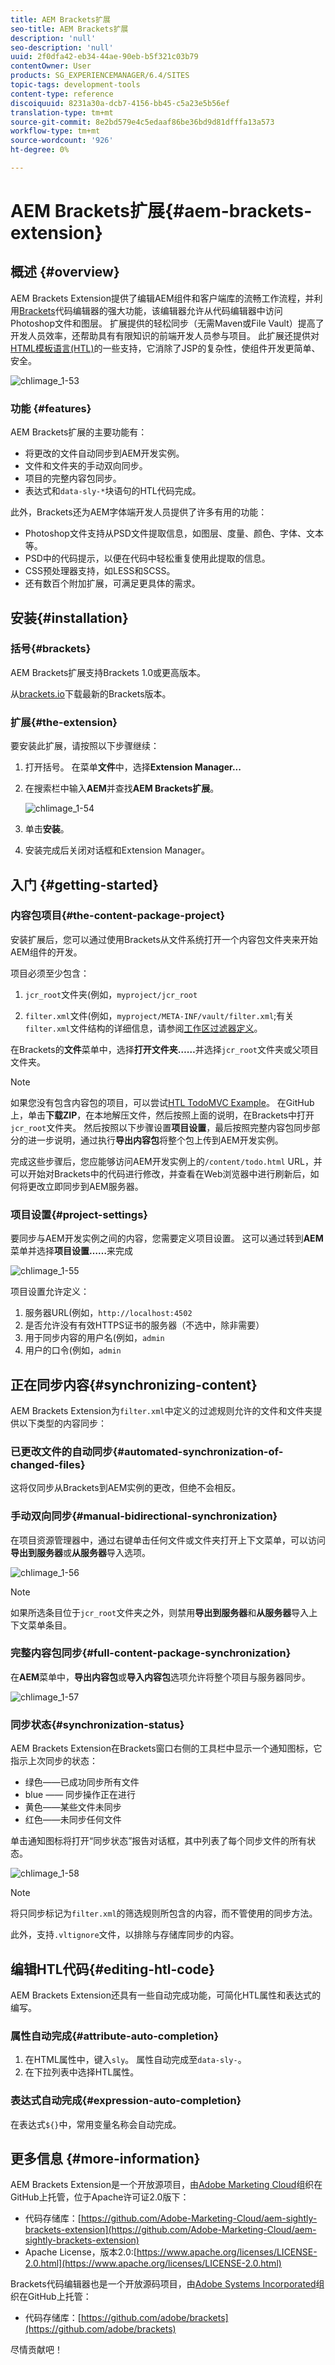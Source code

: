 ```yaml
---
title: AEM Brackets扩展
seo-title: AEM Brackets扩展
description: 'null'
seo-description: 'null'
uuid: 2f0dfa42-eb34-44ae-90eb-b5f321c03b79
contentOwner: User
products: SG_EXPERIENCEMANAGER/6.4/SITES
topic-tags: development-tools
content-type: reference
discoiquuid: 8231a30a-dcb7-4156-bb45-c5a23e5b56ef
translation-type: tm+mt
source-git-commit: 8e2bd579e4c5edaaf86be36bd9d81dfffa13a573
workflow-type: tm+mt
source-wordcount: '926'
ht-degree: 0%

---
```



# AEM Brackets扩展{#aem-brackets-extension}

## 概述 {#overview}

AEM Brackets Extension提供了编辑AEM组件和客户端库的流畅工作流程，并利用[Brackets](https://brackets.io/)代码编辑器的强大功能，该编辑器允许从代码编辑器中访问Photoshop文件和图层。 扩展提供的轻松同步（无需Maven或File Vault）提高了开发人员效率，还帮助具有有限知识的前端开发人员参与项目。 此扩展还提供对[HTML模板语言(HTL)](https://helpx.adobe.com/experience-manager/htl/user-guide.html)的一些支持，它消除了JSP的复杂性，使组件开发更简单、安全。

![chlimage_1-53](assets/chlimage_1-53.png)

### 功能 {#features}

AEM Brackets扩展的主要功能有：

* 将更改的文件自动同步到AEM开发实例。
* 文件和文件夹的手动双向同步。
* 项目的完整内容包同步。
* 表达式和`data-sly-*`块语句的HTL代码完成。

此外，Brackets还为AEM字体端开发人员提供了许多有用的功能：

* Photoshop文件支持从PSD文件提取信息，如图层、度量、颜色、字体、文本等。
* PSD中的代码提示，以便在代码中轻松重复使用此提取的信息。
* CSS预处理器支持，如LESS和SCSS。
* 还有数百个附加扩展，可满足更具体的需求。

## 安装{#installation}

### 括号{#brackets}

AEM Brackets扩展支持Brackets 1.0或更高版本。

从[brackets.io](https://brackets.io/)下载最新的Brackets版本。

### 扩展{#the-extension}

要安装此扩展，请按照以下步骤继续：

1. 打开括号。 在菜单&#x200B;**文件**&#x200B;中，选择&#x200B;**Extension Manager...**
1. 在搜索栏中输入&#x200B;**AEM**&#x200B;并查找&#x200B;**AEM Brackets扩展**。

   ![chlimage_1-54](assets/chlimage_1-54.png)

1. 单击&#x200B;**安装**。
1. 安装完成后关闭对话框和Extension Manager。

## 入门 {#getting-started}

### 内容包项目{#the-content-package-project}

安装扩展后，您可以通过使用Brackets从文件系统打开一个内容包文件夹来开始AEM组件的开发。

项目必须至少包含：

1. `jcr_root`文件夹(例如，`myproject/jcr_root`

1. `filter.xml`文件(例如，`myproject/META-INF/vault/filter.xml`;有关`filter.xml`文件结构的详细信息，请参阅[工作区过滤器定义](https://jackrabbit.apache.org/filevault/filter.html)。

在Brackets的&#x200B;**文件**&#x200B;菜单中，选择&#x200B;**打开文件夹……**&#x200B;并选择`jcr_root`文件夹或父项目文件夹。

>[!NOTE]
>
>如果您没有包含内容包的项目，可以尝试[HTL TodoMVC Example](https://github.com/Adobe-Marketing-Cloud/aem-sightly-sample-todomvc)。 在GitHub上，单击&#x200B;**下载ZIP**，在本地解压文件，然后按照上面的说明，在Brackets中打开`jcr_root`文件夹。 然后按照以下步骤设置&#x200B;**项目设置**，最后按照完整内容包同步部分的进一步说明，通过执行&#x200B;**导出内容包**&#x200B;将整个包上传到AEM开发实例。
>
>完成这些步骤后，您应能够访问AEM开发实例上的`/content/todo.html` URL，并可以开始对Brackets中的代码进行修改，并查看在Web浏览器中进行刷新后，如何将更改立即同步到AEM服务器。

### 项目设置{#project-settings}

要同步与AEM开发实例之间的内容，您需要定义项目设置。 这可以通过转到&#x200B;**AEM**&#x200B;菜单并选择&#x200B;**项目设置……**&#x200B;来完成

![chlimage_1-55](assets/chlimage_1-55.png)

项目设置允许定义：

1. 服务器URL(例如，`http://localhost:4502`
1. 是否允许没有有效HTTPS证书的服务器（不选中，除非需要）
1. 用于同步内容的用户名(例如，`admin`
1. 用户的口令(例如，`admin`

## 正在同步内容{#synchronizing-content}

AEM Brackets Extension为`filter.xml`中定义的过滤规则允许的文件和文件夹提供以下类型的内容同步：

### 已更改文件的自动同步{#automated-synchronization-of-changed-files}

这将仅同步从Brackets到AEM实例的更改，但绝不会相反。

### 手动双向同步{#manual-bidirectional-synchronization}

在项目资源管理器中，通过右键单击任何文件或文件夹打开上下文菜单，可以访问&#x200B;**导出到服务器**&#x200B;或&#x200B;**从服务器**&#x200B;导入选项。

![chlimage_1-56](assets/chlimage_1-56.png)

>[!NOTE]
>
>如果所选条目位于`jcr_root`文件夹之外，则禁用&#x200B;**导出到服务器**&#x200B;和&#x200B;**从服务器**&#x200B;导入上下文菜单条目。

### 完整内容包同步{#full-content-package-synchronization}

在&#x200B;**AEM**&#x200B;菜单中，**导出内容包**&#x200B;或&#x200B;**导入内容包**&#x200B;选项允许将整个项目与服务器同步。

![chlimage_1-57](assets/chlimage_1-57.png)

### 同步状态{#synchronization-status}

AEM Brackets Extension在Brackets窗口右侧的工具栏中显示一个通知图标，它指示上次同步的状态：

* 绿色——已成功同步所有文件
* blue —— 同步操作正在进行
* 黄色——某些文件未同步
* 红色——未同步任何文件

单击通知图标将打开“同步状态”报告对话框，其中列表了每个同步文件的所有状态。

![chlimage_1-58](assets/chlimage_1-58.png)

>[!NOTE]
>
>将只同步标记为`filter.xml`的筛选规则所包含的内容，而不管使用的同步方法。
>
>此外，支持`.vltignore`文件，以排除与存储库同步的内容。

## 编辑HTL代码{#editing-htl-code}

AEM Brackets Extension还具有一些自动完成功能，可简化HTL属性和表达式的编写。

### 属性自动完成{#attribute-auto-completion}

1. 在HTML属性中，键入`sly`。 属性自动完成至`data-sly-`。
1. 在下拉列表中选择HTL属性。

### 表达式自动完成{#expression-auto-completion}

在表达式`${}`中，常用变量名称会自动完成。

## 更多信息 {#more-information}

AEM Brackets Extension是一个开放源项目，由[Adobe Marketing Cloud](https://github.com/Adobe-Marketing-Cloud)组织在GitHub上托管，位于Apache许可证2.0版下：

* 代码存储库：[https://github.com/Adobe-Marketing-Cloud/aem-sightly-brackets-extension](https://github.com/Adobe-Marketing-Cloud/aem-sightly-brackets-extension)
* Apache License，版本2.0:[https://www.apache.org/licenses/LICENSE-2.0.html](https://www.apache.org/licenses/LICENSE-2.0.html)

Brackets代码编辑器也是一个开放源码项目，由[Adobe Systems Incorporated](https://github.com/adobe)组织在GitHub上托管：

* 代码存储库：[https://github.com/adobe/brackets](https://github.com/adobe/brackets)

尽情贡献吧！
